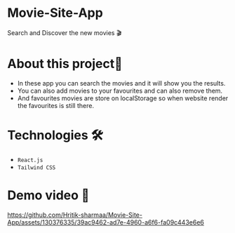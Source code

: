 # Movie-Site-App
Search and Discover the new movies 🎬

# About this project🎯
- In these app you can search the movies and it will show you the results.
- You can also add movies to your favourites and can also remove them.
- And favourites movies are store on localStorage so when website render the favourites is still there.

# Technologies 🛠
- `React.js`
- `Tailwind CSS`

# Demo video 🎥
https://github.com/Hritik-sharmaa/Movie-Site-App/assets/130376335/39ac9462-ad7e-4960-a6f6-fa09c443e6e6

